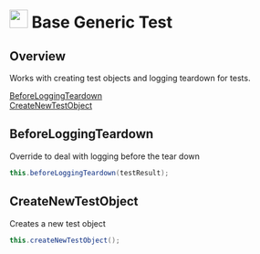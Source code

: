 # <img src="resources/MAQS.jpg" height="32" width="32"> Base Generic Test

## Overview
Works with creating test objects and logging teardown for tests.

[BeforeLoggingTeardown](#BeforeLoggingTeardown)  
[CreateNewTestObject](#CreateNewTestObject)  

## BeforeLoggingTeardown
Override to deal with logging before the tear down
```java
this.beforeLoggingTeardown(testResult);
```

## CreateNewTestObject
Creates a new test object
```java
this.createNewTestObject();
```